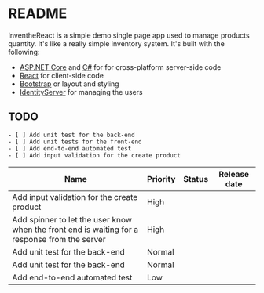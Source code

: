 # README

InventheReact is a simple demo single page app used to manage products quantity. It's like a really simple inventory system. It's built with the following:

- [ASP.NET Core](https://get.asp.net/) and [C#](https://msdn.microsoft.com/en-us/library/67ef8sbd.aspx) for for cross-platform server-side code
- [React](https://facebook.github.io/react/) for client-side code
- [Bootstrap](http://getbootstrap.com/) or layout and styling
- [IdentityServer](https://identityserver.io/) for managing the users

## TODO

```
- [ ] Add unit test for the back-end
- [ ] Add unit tests for the front-end
- [ ] Add end-to-end automated test
- [ ] Add input validation for the create product
```
| Name                     | Priority | Status | Release date |
| ------------------------ | -------- | -------- | -------- |
| Add input validation for the create product | High     |  | |
| Add spinner to let the user know when the front end is waiting for a response from the server | High     |  | |
| Add unit test for the back-end | Normal     |  | |
| Add unit test for the back-end | Normal     |  | |
| Add end-to-end automated test | Low     |  | |
